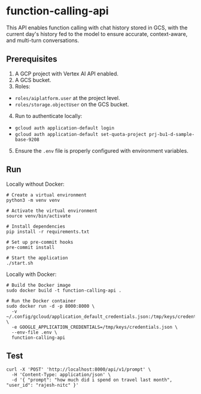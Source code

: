 # function-calling-api

This API enables function calling with chat history stored in GCS, with the current day's history fed to the model to ensure accurate, context-aware, and multi-turn conversations.

## Prerequisites

1. A GCP project with Vertex AI API enabled.
2. A GCS bucket.
3. Roles:

- `roles/aiplatform.user` at the project level.
- `roles/storage.objectUser` on the GCS bucket.

4. Run to authenticate locally:

- `gcloud auth application-default login`
- `gcloud auth application-default set-quota-project prj-bu1-d-sample-base-9208`

5. Ensure the `.env` file is properly configured with environment variables.

## Run

Locally without Docker:

```
# Create a virtual environment
python3 -m venv venv

# Activate the virtual environment
source venv/bin/activate

# Install dependencies
pip install -r requirements.txt

# Set up pre-commit hooks
pre-commit install

# Start the application
./start.sh

```

Locally with Docker:

```
# Build the Docker image
sudo docker build -t function-calling-api .

# Run the Docker container
sudo docker run -d -p 8000:8000 \
  -v ~/.config/gcloud/application_default_credentials.json:/tmp/keys/credentials.json \
  -e GOOGLE_APPLICATION_CREDENTIALS=/tmp/keys/credentials.json \
  --env-file .env \
  function-calling-api

```

## Test

```
curl -X 'POST' 'http://localhost:8000/api/v1/prompt' \
  -H 'Content-Type: application/json' \
  -d '{ "prompt": "how much did i spend on travel last month", "user_id": "rajesh-nitc" }'

```
